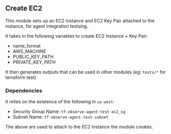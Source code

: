 ## Create EC2 

This module sets up an EC2 Instance and EC2 Key Pair attached to the instance, for agent integration testsing. 

It takes in the following variables to create EC2 Instance + Key Pair:
- name_format
- AWS_MACHINE
- PUBLIC_KEY_PATH
- PRIVATE_KEY_PATH 


It then generates outputs that can be used in other modules (eg: `tests/*` for terraform test)

### Dependencies

It relies on the existence of the following in `us-west-` 
- Security Group Name: `tf-observe-agent-test-ec2_sg` 
- Subnet Name: `tf-observe-agent-test-subnet`

The above are used to attach to the EC2 Instance the module creates. 



